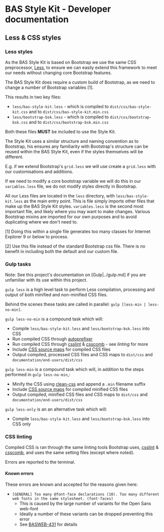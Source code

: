 # BAS Style Kit - Developer documentation

## Less & CSS styles

### Less styles

As the BAS Style Kit is based on Bootstrap we use the same CSS preprocessor, [Less](http://lesscss.org/),
to ensure we can easily extend this framework to meet our needs without changing core Bootstrap features.

The BAS Style Kit does require a custom build of Bootstrap, as we need to change a number of Bootstrap variables [1].

This results in two key files:

* `less/bas-style-kit.less` - which is compiled to `dist/css/bas-style-kit.css` and to `dist/css/bas-style-kit.min.css`
* `less/bootstrap-bsk.less` - which is compiled to `dist/css/bootstrap-bsk.css` and to `dist/css/bootstrap-bsk.min.css`

Both these files **MUST** be included to use the Style Kit.

The Style Kit uses a similar structure and naming convention as to Bootstrap, his ensures any familiarity with
Bootstrap's structure can be reused within the BAS Style Kit, even if the styles themselves will be different.

E.g. if we extend Bootstrap's `grid.less` we will use create a `grid.less` with our customisations and additions.

If we need to modify a core bootstrap variable we will do this in our `variables.less` file,
we do not modify styles directly in Bootstrap.

All our Less files are located in the `less` directory, with `less/bas-style-kit.less` as the main entry point.
This is file simply imports other files that make up the BAS Style Kit styles. `variables.less` is the second most
important file, and likely where you may want to make changes. Various Bootstrap mixins are imported for our own
purposes and to avoid duplicating where we don't need to.

[1] Doing this within a single file generates too many classes for Internet Explorer 9 or below to process.

[2] Use this file instead of the standard Bootstrap css file. There is no benefit in including both the default and our
custom file.

### Gulp tasks

Note: See this project's documentation on [Gulp|../gulp.md] if you are unfamiliar with its use within this project.

`gulp less` is a high level task to perform Less compilation, processing and output of both minified and non-minified
CSS files.

Behind the scenes these tasks are called in parallel: `gulp [less-min | less-no-min]`.

`gulp less-no-min` is a compound task which will:

* Compile `less/bas-style-kit.less` and `less/bootstrap-bsk.less` into CSS
* Run compiled CSS through [autoprefixer](https://github.com/postcss/autoprefixer)
* Run compiled CSS through [csslint](http://csslint.net/) & [csscomb](http://csscomb.com/) - see *linting* for more
* Include [CSS source maps](http://blog.teamtreehouse.com/introduction-source-maps) for compiled CSS files
* Output compiled, processed CSS files and CSS maps to `dist/css` and `documentation/end-users/dist/css`

`gulp less-min` is a compound task which will, in addition to the steps performed in `gulp less-no-min`,:

* Minify the CSS using [clean-css](https://github.com/jakubpawlowicz/clean-css) and append a `.min` filename suffix
* Include [CSS source maps](http://blog.teamtreehouse.com/introduction-source-maps) for compiled minified CSS files
* Output compiled, minified CSS files and CSS maps to `dist/css` and `documentation/end-users/dist/css`

`gulp less-only` is an an alternative task which will:

* Compile `less/bas-style-kit.less` and `less/bootstrap-bsk.less` into CSS only

### CSS linting

Compiled CSS is ran through the same linting tools Bootstrap uses,
[csslint](http://csslint.net/) & [csscomb](http://csscomb.com/), and uses the same setting files (except where noted).

Errors are reported to the terminal.

#### Known errors

These errors are known and accepted for the reasons given here:

* `[GENERAL] Too many @font-face declarations (10). Too many different web fonts in the same stylesheet. (font-faces)`
  * This is caused by the large number of variants for the Open Sans web-font
  * Ideally a number of these variants can be dropped preventing this error
  * See [BASWEB-431](https://jira.ceh.ac.uk/browse/BASWEB-431) for details
